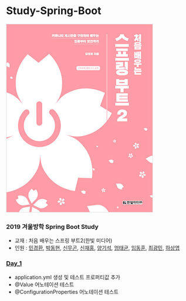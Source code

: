 # Study-Spring-Boot

![교재](./images/1.jpg)

### 2019 겨울방학 Spring Boot Study
- 교재 : 처음 배우는 스프링 부트2(한빛 미디어)
- 인원 : [민경환](https://www.github.com/ber01), [박동현](https://www.github.com/pdh6547), [신무곤](https://www.github.com/mkshin96), [신재홍](https://www.github.com/woghd9072), [양기석](https://www.github.com/yks095), [엄태균](https://www.github.com/etg6550), [임동훈](https://www.github.com/dongh9508), [최광민](https://www.github.com/rhkd4560), [하상엽](https://www.github.com/hagome0)

### [Day_1](https://github.com/ber01/Study-Spring-Boot/tree/master/Day_1)
- application.yml 생성 및 테스트 프로퍼티값 추가
- @Value 어노테이션 테스트
- @ConfigurationProperties 어노테이션 테스트
